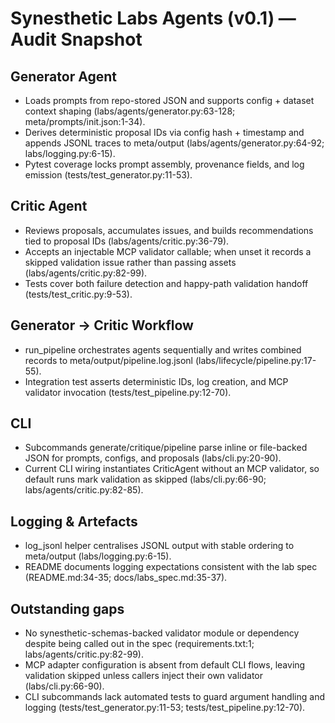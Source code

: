 # Synesthetic Labs Agents (v0.1) — Audit Snapshot

## Generator Agent
- Loads prompts from repo-stored JSON and supports config + dataset context shaping (labs/agents/generator.py:63-128; meta/prompts/init.json:1-34).
- Derives deterministic proposal IDs via config hash + timestamp and appends JSONL traces to meta/output (labs/agents/generator.py:64-92; labs/logging.py:6-15).
- Pytest coverage locks prompt assembly, provenance fields, and log emission (tests/test_generator.py:11-53).

## Critic Agent
- Reviews proposals, accumulates issues, and builds recommendations tied to proposal IDs (labs/agents/critic.py:36-79).
- Accepts an injectable MCP validator callable; when unset it records a skipped validation issue rather than passing assets (labs/agents/critic.py:82-99).
- Tests cover both failure detection and happy-path validation handoff (tests/test_critic.py:9-53).

## Generator → Critic Workflow
- run_pipeline orchestrates agents sequentially and writes combined records to meta/output/pipeline.log.jsonl (labs/lifecycle/pipeline.py:17-55).
- Integration test asserts deterministic IDs, log creation, and MCP validator invocation (tests/test_pipeline.py:12-70).

## CLI
- Subcommands generate/critique/pipeline parse inline or file-backed JSON for prompts, configs, and proposals (labs/cli.py:20-90).
- Current CLI wiring instantiates CriticAgent without an MCP validator, so default runs mark validation as skipped (labs/cli.py:66-90; labs/agents/critic.py:82-85).

## Logging & Artefacts
- log_jsonl helper centralises JSONL output with stable ordering to meta/output (labs/logging.py:6-15).
- README documents logging expectations consistent with the lab spec (README.md:34-35; docs/labs_spec.md:35-37).

## Outstanding gaps
- No synesthetic-schemas-backed validator module or dependency despite being called out in the spec (requirements.txt:1; labs/agents/critic.py:82-99).
- MCP adapter configuration is absent from default CLI flows, leaving validation skipped unless callers inject their own validator (labs/cli.py:66-90).
- CLI subcommands lack automated tests to guard argument handling and logging (tests/test_generator.py:11-53; tests/test_pipeline.py:12-70).
